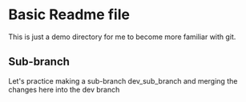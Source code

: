 # Basic Readme file

This is just a demo directory for me to become more familiar with git.

## Sub-branch

Let's practice making a sub-branch dev_sub_branch and merging the changes here into the dev branch
